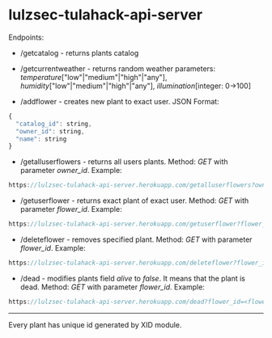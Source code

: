 # lulzsec-tulahack-api-server

Endpoints:
* /getcatalog - returns plants catalog

* /getcurrentweather - returns random weather parameters: *temperature*["low"|"medium"|"high"|"any"], *humidity*["low"|"medium"|"high"|"any"], *illumination*[integer: 0->100]

* /addflower - creates new plant to exact user. JSON Format:
```javascript
{
  "catalog_id": string,
  "owner_id": string,
  "name": string
}
```

* /getalluserflowers - returns all users plants. Method: *GET* with parameter *owner_id*. Example:
```javascript
https://lulzsec-tulahack-api-server.herokuapp.com/getalluserflowers?owner_id=<user id>
```

* /getuserflower - returns exact plant of exact user. Method: *GET* with parameter *flower_id*. Example:
```javascript
https://lulzsec-tulahack-api-server.herokuapp.com/getuserflower?flower_id=<flower id>
```

* /deleteflower - removes specified plant. Method: *GET* with parameter *flower_id*. Example:
```javascript
https://lulzsec-tulahack-api-server.herokuapp.com/deleteflower?flower_id=<flower id>
```

* /dead - modifies plants field *alive* to *false*. It means that the plant is dead. Method: *GET* with parameter *flower_id*. Example:
```javascript
https://lulzsec-tulahack-api-server.herokuapp.com/dead?flower_id=<flower id>
```

___
Every plant has unique id generated by XID module.
